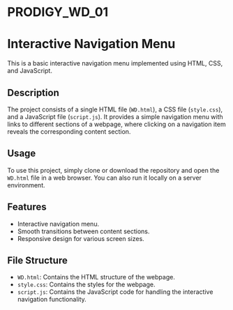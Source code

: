 ﻿# PRODIGY_WD_01
# Interactive Navigation Menu

This is a basic interactive navigation menu implemented using HTML, CSS, and JavaScript.

## Description

The project consists of a single HTML file (`WD.html`), a CSS file (`style.css`), and a JavaScript file (`script.js`). It provides a simple navigation menu with links to different sections of a webpage, where clicking on a navigation item reveals the corresponding content section.

## Usage

To use this project, simply clone or download the repository and open the `WD.html` file in a web browser. You can also run it locally on a server environment.

## Features

- Interactive navigation menu.
- Smooth transitions between content sections.
- Responsive design for various screen sizes.

## File Structure

- `WD.html`: Contains the HTML structure of the webpage.
- `style.css`: Contains the styles for the webpage.
- `script.js`: Contains the JavaScript code for handling the interactive navigation functionality.

